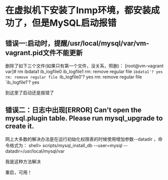 在虚拟机下安装了lnmp环境，都安装成功了，但是MySQL启动报错
========================================================
错误一:启动时，提醒/usr/local/mysql/var/vm-vagrant.pid文件不能更新
-------------------------------------------
删除了如下三个文件(如果只有第一个文件，没关系，照删)：
[root@vm-vagrant var]# rm ibdata1  ib_logfile0  ib_logfile1 
rm: remove regular file `ibdata1'? yes      
rm: remove regular file `ib_logfile0'? yes
rm: remove regular file `ib_logfile1'? yes

到这里了启动还是报错了

错误二：日志中出现[ERROR] Can't open the mysql.plugin table. Please run mysql_upgrade to create it.
------------------------------------------
网上大多数的解决办法是在运行初始化权限表的时候使用增加参数--datadir ，命令格式为：
shell> scripts/mysql_install_db --user=mysql --datadir=/usr/local/mysql/var

我是这种方法解决

重启，可用！
